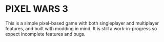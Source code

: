 # PIXEL WARS 3

This is a simple pixel-based game with both singleplayer and multiplayer features, and built with modding in mind. It is still a work-in-progress so expect incomplete features and bugs.
